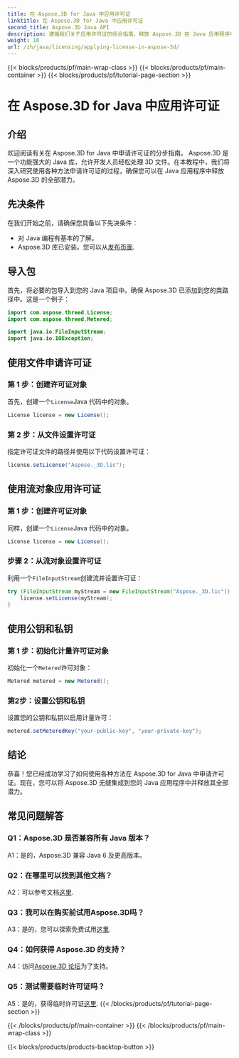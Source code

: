 ```yaml
---
title: 在 Aspose.3D for Java 中应用许可证
linktitle: 在 Aspose.3D for Java 中应用许可证
second_title: Aspose.3D Java API
description: 遵循我们关于应用许可证的综合指南，释放 Aspose.3D 在 Java 应用程序中的全部潜力。
weight: 10
url: /zh/java/licensing/applying-license-in-aspose-3d/
---
```


{{< blocks/products/pf/main-wrap-class >}}
{{< blocks/products/pf/main-container >}}
{{< blocks/products/pf/tutorial-page-section >}}

# 在 Aspose.3D for Java 中应用许可证

## 介绍

欢迎阅读有关在 Aspose.3D for Java 中申请许可证的分步指南。 Aspose.3D 是一个功能强大的 Java 库，允许开发人员轻松处理 3D 文件。在本教程中，我们将深入研究使用各种方法申请许可证的过程，确保您可以在 Java 应用程序中释放 Aspose.3D 的全部潜力。

## 先决条件

在我们开始之前，请确保您具备以下先决条件：

- 对 Java 编程有基本的了解。
-  Aspose.3D 库已安装。您可以从[发布页面](https://releases.aspose.com/3d/java/).

## 导入包

首先，将必要的包导入到您的 Java 项目中。确保 Aspose.3D 已添加到您的类路径中。这是一个例子：

```java
import com.aspose.threed.License;
import com.aspose.threed.Metered;

import java.io.FileInputStream;
import java.io.IOException;
```

## 使用文件申请许可证

### 第 1 步：创建许可证对象

首先，创建一个`License`Java 代码中的对象。

```java
License license = new License();
```

### 第 2 步：从文件设置许可证

指定许可证文件的路径并使用以下代码设置许可证：

```java
license.setLicense("Aspose._3D.lic");
```

## 使用流对象应用许可证

### 第 1 步：创建许可证对象

同样，创建一个`License`Java 代码中的对象。

```java
License license = new License();
```

### 步骤 2：从流对象设置许可证

利用一个`FileInputStream`创建流并设置许可证：

```java
try (FileInputStream myStream = new FileInputStream("Aspose._3D.lic")) {
    license.setLicense(myStream);
}
```

## 使用公钥和私钥

### 第 1 步：初始化计量许可证对象

初始化一个`Metered`许可对象：

```java
Metered metered = new Metered();
```

### 第2步：设置公钥和私钥

设置您的公钥和私钥以启用计量许可：

```java
metered.setMeteredKey("your-public-key", "your-private-key");
```

## 结论

恭喜！您已经成功学习了如何使用各种方法在 Aspose.3D for Java 中申请许可证。现在，您可以将 Aspose.3D 无缝集成到您的 Java 应用程序中并释放其全部潜力。

## 常见问题解答

### Q1：Aspose.3D 是否兼容所有 Java 版本？

A1：是的，Aspose.3D 兼容 Java 6 及更高版本。

### Q2：在哪里可以找到其他文档？

 A2：可以参考文档[这里](https://reference.aspose.com/3d/java/).

### Q3：我可以在购买前试用Aspose.3D吗？

 A3：是的，您可以探索免费试用[这里](https://releases.aspose.com/).

### Q4：如何获得 Aspose.3D 的支持？

 A4：访问[Aspose.3D 论坛](https://forum.aspose.com/c/3d/18)为了支持。

### Q5：测试需要临时许可证吗？

 A5：是的，获得临时许可证[这里](https://purchase.aspose.com/temporary-license/).
{{< /blocks/products/pf/tutorial-page-section >}}

{{< /blocks/products/pf/main-container >}}
{{< /blocks/products/pf/main-wrap-class >}}

{{< blocks/products/products-backtop-button >}}
